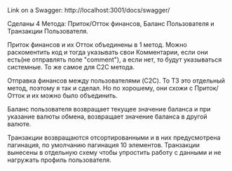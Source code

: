 Link on a Swagger: http://localhost:3001/docs/swagger/

Сделаны 4 Метода: Приток/Отток финансов, Баланс Пользователя и Транзакции
Пользователя.

Приток финансов и их Отток объединены в 1 метод. Можно раскоментить код и тогда
указывать свои Комментарии, если они есть(не отправлять поле "comment"), а если
нет, то будут указываться системные. То же самое для C2C метода.

Отправка финансов между пользователями (C2C). То ТЗ это отдельный метод, поэтому
я так и сделал. Но по хорошему, они схожи с Приток/Отток и их можно было
объединить.

Баланс пользователя возвращает текущее значение баланса и при указание валюты
обмена, возвращает значение баланса в другой валюте.

Транзакции возвращаются отсортированными и в них предусмотрена пагинация, по
умолчанию пагинация 10 элементов. Транзакции вынесены в отдельную схему чтобы
упростить работу с данными и не нагружать профиль пользователя.
